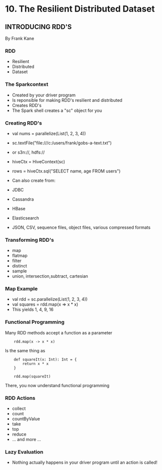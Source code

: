 # 10. The Resilient Distributed Dataset

## INTRODUCING RDD'S
By Frank Kane

### RDD
* Resilient
* Distributed
* Dataset

### The Sparkcontext
* Created by your driver program
* Is reponsible for making RDD's resilient and distributed
* Creates RDD's
* The Spark shell creates a "sc" object for you

### Creating RDD's
* val nums = parallelize(List(1, 2, 3, 4))
* sc.textFile("file:///c:/users/frank/gobs-a-text.txt")
 * or s3n://, hdfs://


* hiveCtx = HiveContext(sc)
 * rows = hiveCtx.sql("SELECT name, age FROM users")


* Can also create from:
 * JDBC
 * Cassandra
 * HBase
 * Elasticsearch
 * JSON, CSV, sequence files, object files, various compressed formats

### Transforming RDD's
* map
* flatmap
* filter
* distinct
* sample
* union, intersection,subtract, cartesian

### Map Example
* val rdd = sc.parallelize(List(1, 2, 3, 4))
* val squares = rdd.map(x => x * x)
* This yields 1, 4, 9, 16

### Functional Programming
Many RDD methods accept a function as a parameter
```
	rdd.map(x -> x * x)
```

Is the same thing as
```
	def squareIt(x: Int): Int = {
		return x * x
	}

	rdd.map(squareIt)
```
There, you now understand functional programming

### RDD Actions
* collect
* count
* countByValue
* take
* top
* reduce
* ... and more ...

### Lazy Evaluation
* Nothing actually happens in your driver program until an action is called!
